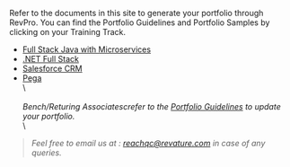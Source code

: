Refer to the documents in this site to generate your portfolio through RevPro. You can find the Portfolio Guidelines and Portfolio Samples by clicking on your Training Track.

- [Full Stack Java with Microservices](./javams-guidelines.md)
- [.NET Full Stack](./dotnet-guidelines.md)
- [Salesforce CRM](./salesforce-guidelines.md)
- [Pega](./pega-guidelines.md)
   \
    \  
   \
*Bench/Returing Associatescrefer to the [Portfolio Guidelines](./bench-guidelines.md) to update your portfolio.*
   \
   \
> *Feel free to email us at : [reachqc@revature.com](mailto:reachqc@revature.com) in case of any queries.*
